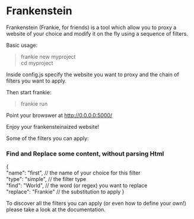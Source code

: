 # Frankenstein
Frankenstein (Frankie, for friends) is a tool which allow you to proxy a website of your choice and modify it on the fly using a sequence of filters. 

Basic usage:

> frankie new myproject  
> cd myproject

Inside config.js specify the website you want to proxy and the chain of filters you want to apply.  

Then start frankie:

> frankie run

Point your browswer at http://0.0.0.0:5000/  

Enjoy your frankensteinaized website!

Some of the filters you can apply:

### Find and Replace some content, without parsing Html
{  
        "name": "first",        // the name of your choice for this filter  
        "type": "simple",       // the filter type  
        "find": "World",        // the word (or regex) you want to replace  
        "replace": "Frankie"    // the substitution to apply 
}  

To discover all the filters you can apply (or even how to define your own!) please take a look at the documentation.
